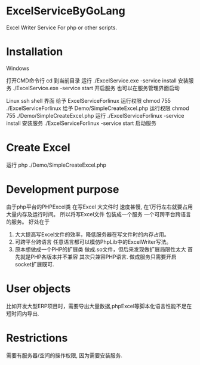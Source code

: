 # ExcelServiceByGoLang
Excel Writer Service For php or other scripts. 

# Installation
Windows

打开CMD命令行
cd 到当前目录
运行 ./ExcelService.exe -service install 安装服务
./ExcelService.exe -service start 开启服务 也可以在服务管理界面启动

Linux
ssh shell 界面
给予 ExcelServiceForlinux 运行权限  chmod 755 ./ExcelServiceForlinux
给予 Demo/SimpleCreateExcel.php 运行权限 chmod 755 ./Demo/SimpleCreateExcel.php
运行 ./ExcelServiceForlinux -service install 安装服务
./ExcelServiceForlinux -service start 启动服务

# Create Excel

运行 php ./Demo/SimpleCreateExcel.php

# Development purpose

由于php平台的PHPExcel类 在写Excel 大文件时 速度甚慢, 在1万行左右就要占用大量内存及运行时间。
所以将写Excel文件 包装成一个服务 一个可跨平台跨语言的服务。
好处在于
1. 大大提高写Excel文件的效率，降低服务器在写文件时的内存占用。
2. 可跨平台跨语言 任意语言都可以模仿PhpLib中的ExcelWriter写法。
3. 原本想做成一个PHP的扩展类 做成.so文件，但后来发现做扩展局限性太大 首先就是PHP各版本并不兼容
其次只兼容PHP语言. 做成服务只需要开启 socket扩展既可.

# User objects

比如开发大型ERP项目时，需要导出大量数据,phpExcel等脚本化语言性能不足在短时间内导出.

# Restrictions

需要有服务器/空间的操作权限, 因为需要安装服务.
